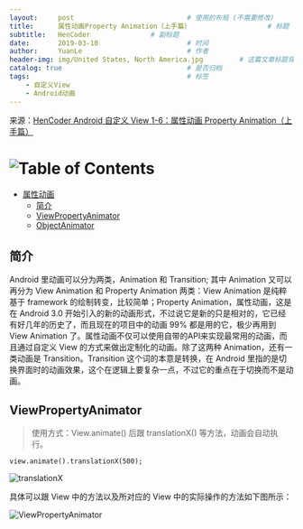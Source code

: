 ```yaml
---
layout:     post                            # 使用的布局 (不需要修改)
title:      属性动画Property Animation（上手篇）                   # 标题
subtitle:   HenCoder               # 副标题
date:       2019-03-10                      # 时间
author:     YuanLe                          # 作者
header-img: img/United States, North America.jpg         # 这篇文章标题背景图片
catalog: true                               # 是否归档
tags:                                       # 标签
    - 自定义View
    - Android动画
---
```


来源：[HenCoder Android 自定义 View 1-6：属性动画 Property Animation（上手篇）](https://hencoder.com/ui-1-6/)

# ![Table of Contents](https://itx-man.github.io/img/toc.png)

<!-- vim-markdown-toc GFM -->

* [属性动画](#属性动画)
    * [简介](#简介)
    * [ViewPropertyAnimator](#ViewPropertyAnimator)
    * [ObjectAnimator](#ObjectAnimator)

<!-- vim-markdown-toc -->

## 简介
Android 里动画可以分为两类，Animation 和 Transition; 其中 Animation 又可以再分为 View Animation 和 Property Animation 两类：View Animation 是纯粹基于 framework 的绘制转变，比较简单；Property Animation，属性动画，这是在 Android 3.0 开始引入的新的动画形式，不过说它是新的只是相对的，它已经有好几年的历史了，而且现在的项目中的动画 99% 都是用的它，极少再用到 View Animation 了。属性动画不仅可以使用自带的API来实现最常用的动画，而且通过自定义 View 的方式来做出定制化的动画。除了这两种 Animation，还有一类动画是 Transition。Transition 这个词的本意是转换，在 Android 里指的是切换界面时的动画效果，这个在逻辑上要复杂一点，不过它的重点在于切换而不是动画。

## ViewPropertyAnimator

> 使用方式：View.animate() 后跟 translationX() 等方法，动画会自动执行。

```
view.animate().translationX(500);
```
![translationX](https://itx-man.github.io/img/source/ViewPropertyAnimatorTranslationX.gif)

具体可以跟 View 中的方法以及所对应的 View 中的实际操作的方法如下图所示：

![ViewPropertyAnimator](https://itx-man.github.io/img/source/ViewPropertyAnimator.jpg)
